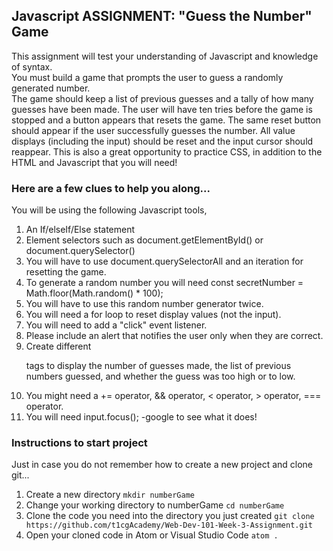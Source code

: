 ## Javascript ASSIGNMENT: "Guess the Number" Game

This assignment will test your understanding of Javascript and knowledge of syntax.  
You must build a game that prompts the user to guess a randomly generated number.  
The game should keep a list of previous guesses and a tally of how many guesses have
been made.  The user will have ten tries before the game is stopped and a button appears that
resets the game.  The same reset button should appear if the user successfully guesses the number.
All value displays (including the input) should be reset and the input
cursor should reappear.  This is also a great opportunity to practice CSS, in addition
to the HTML and Javascript that you will need!

### Here are a few clues to help you along...
You will be using the following Javascript tools,
1. An If/elseIf/Else statement
2. Element selectors such as document.getElementById() or document.querySelector()
3. You will have to use document.querySelectorAll and an iteration for resetting the game.
4. To generate a random number you will need const secretNumber = Math.floor(Math.random() * 100);
5. You will have to use this random number generator twice.
6. You will need a for loop to reset display values (not the input).
7. You will need to add a "click" event listener.
8. Please include an alert that notifies the user only when they are correct.
9. Create different <p> tags to display the number of guesses made, the list of previous
numbers guessed, and whether the guess was too high or to low.
10. You might need a += operator, && operator, < operator, > operator, === operator.
11. You will need input.focus(); -google to see what it does!

### Instructions to start project
Just in case you do not remember how to create a new project and clone git...
1. Create a new directory
`mkdir numberGame`
2. Change your working directory to numberGame
`cd numberGame`
3. Clone the code you need into the directory you just created
`git clone https://github.com/t1cgAcademy/Web-Dev-101-Week-3-Assignment.git`
4. Open your cloned code in Atom or Visual Studio Code
`atom .`

